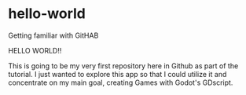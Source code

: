 # hello-world
Getting familiar with GitHAB

HELLO WORLD!!

This is going to be my very first repository here in Github as part of the tutorial. I just wanted to explore this app so that I could utilize it and concentrate on my main goal, creating Games with Godot's GDscript.
